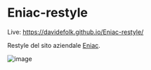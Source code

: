 # Eniac-restyle

Live: https://davidefolk.github.io/Eniac-restyle/

Restyle del sito aziendale [Eniac](http://www.eniactlc.it/).

![image](https://user-images.githubusercontent.com/107867374/212373867-b604fe7a-1309-4c4b-be9f-865c4667fb32.png)

